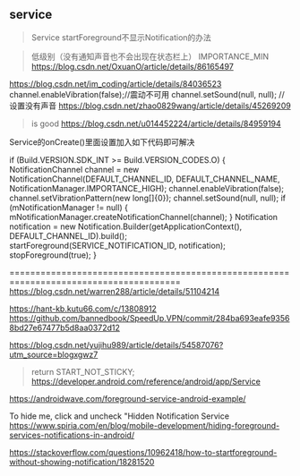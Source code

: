 ## service
>Service startForeground不显示Notification的办法

>低级别（没有通知声音也不会出现在状态栏上）	IMPORTANCE_MIN
https://blog.csdn.net/OxuanO/article/details/86165497

https://blog.csdn.net/im_coding/article/details/84036523
channel.enableVibration(false);//震动不可用
channel.setSound(null, null); //设置没有声音
https://blog.csdn.net/zhao0829wang/article/details/45269209

>is good
https://blog.csdn.net/u014452224/article/details/84959194

Service的onCreate()里面设置加入如下代码即可解决

if (Build.VERSION.SDK_INT >= Build.VERSION_CODES.O) {
NotificationChannel channel = new NotificationChannel(DEFAULT_CHANNEL_ID, DEFAULT_CHANNEL_NAME, NotificationManager.IMPORTANCE_HIGH);
channel.enableVibration(false);
channel.setVibrationPattern(new long[]{0});
channel.setSound(null, null);
if (mNotificationManager != null) {
mNotificationManager.createNotificationChannel(channel);
}
Notification notification = new Notification.Builder(getApplicationContext(), DEFAULT_CHANNEL_ID).build();
startForeground(SERVICE_NOTIFICATION_ID, notification);
stopForeground(true);
}

=======================================================================================
https://blog.csdn.net/warren288/article/details/51104214

https://hant-kb.kutu66.com/c/13808912
https://github.com/bannedbook/SpeedUp.VPN/commit/284ba693eafe93568bd27e67477b5d8aa0372d12

https://blog.csdn.net/yujihu989/article/details/54587076?utm_source=blogxgwz7


> return START_NOT_STICKY;
https://developer.android.com/reference/android/app/Service

https://androidwave.com/foreground-service-android-example/

To hide me, click and uncheck \"Hidden Notification Service\
https://www.spiria.com/en/blog/mobile-development/hiding-foreground-services-notifications-in-android/

https://stackoverflow.com/questions/10962418/how-to-startforeground-without-showing-notification/18281520
